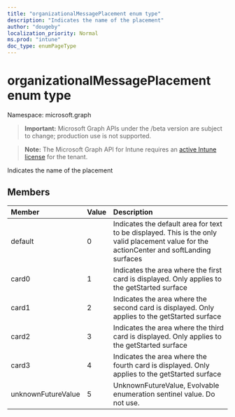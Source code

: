 ```yaml
---
title: "organizationalMessagePlacement enum type"
description: "Indicates the name of the placement"
author: "dougeby"
localization_priority: Normal
ms.prod: "intune"
doc_type: enumPageType
---
```


# organizationalMessagePlacement enum type

Namespace: microsoft.graph

> **Important:** Microsoft Graph APIs under the /beta version are subject to change; production use is not supported.

> **Note:** The Microsoft Graph API for Intune requires an [active Intune license](https://go.microsoft.com/fwlink/?linkid=839381) for the tenant.

Indicates the name of the placement

## Members
|Member|Value|Description|
|:---|:---|:---|
|default|0|Indicates the default area for text to be displayed. This is the only valid placement value for the actionCenter and softLanding surfaces|
|card0|1|Indicates the area where the first card is displayed. Only applies to the getStarted surface|
|card1|2|Indicates the area where the second card is displayed. Only applies to the getStarted surface|
|card2|3|Indicates the area where the third card is displayed. Only applies to the getStarted surface|
|card3|4|Indicates the area where the fourth card is displayed. Only applies to the getStarted surface|
|unknownFutureValue|5|UnknownFutureValue, Evolvable enumeration sentinel value. Do not use.|






